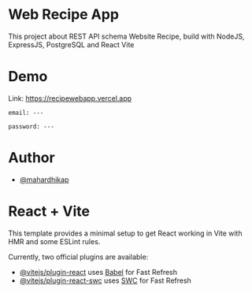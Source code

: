 # Web Recipe App

This project about REST API schema Website Recipe, build with NodeJS, ExpressJS, PostgreSQL and React Vite

# Demo
Link: https://recipewebapp.vercel.app
```
email: ---

password: ---
```


# Author
- [@mahardhikap](https://www.github.com/mahardhikap)



# React + Vite

This template provides a minimal setup to get React working in Vite with HMR and some ESLint rules.

Currently, two official plugins are available:

- [@vitejs/plugin-react](https://github.com/vitejs/vite-plugin-react/blob/main/packages/plugin-react/README.md) uses [Babel](https://babeljs.io/) for Fast Refresh
- [@vitejs/plugin-react-swc](https://github.com/vitejs/vite-plugin-react-swc) uses [SWC](https://swc.rs/) for Fast Refresh
